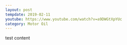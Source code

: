 ```yaml
---
layout: post
tempdate: 2019-02-11
youtube: https://www.youtube.com/watch?v=a9DWGtXpYUc
category: Motor Oil
---
```

test content